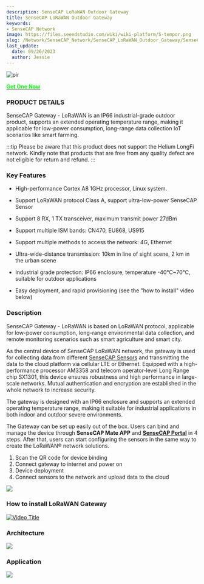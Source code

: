 ```yaml
---
description: SenseCAP LoRaWAN Outdoor Gateway
title: SenseCAP LoRaWAN Outdoor Gateway
keywords:
- SenseCAP Network
image: https://files.seeedstudio.com/wiki/wiki-platform/S-tempor.png
slug: /Network/SenseCAP_Network/SenseCAP_LoRaWAN_Outdoor_Gateway/SenseCAP_LoRaWAN_Outdoor_Gateway_Overview
last_update:
  date: 09/26/2023
  author: Jessie
---
```


<p style={{textAlign: 'center'}}><img src="https://media-cdn.seeedstudio.com/media/catalog/product/cache/bb49d3ec4ee05b6f018e93f896b8a25d/s/e/sensecap_lorawan_eu868_1.png" alt="pir" width={600} height="auto" /></p>


<div class="get_one_now_container" style={{textAlign: 'center'}}>
    <a class="get_one_now_item" href="https://www.seeedstudio.com/LoRaWAN-Gateway-EU868-p-4305.html" target="_blank" rel="noopener noreferrer">
            <strong><span><font color={'FFFFFF'} size={"4"}> Get One Now </font></span></strong>
    </a>
</div>


### PRODUCT DETAILS


SenseCAP Gateway - LoRaWAN is an IP66 industrial-grade outdoor product, supports an extended operating temperature range, making it applicable for low-power consumption, long-range data collection IoT scenarios like smart farming.



:::tip
Please be aware that this product does not support the Helium LongFi network. Kindly note that products that are free from any quality defect are not eligible for return and refund.
:::

### Key Features


*   High-performance Cortex A8 1GHz processor, Linux system.
    
*   Support LoRaWAN protocol Class A, support ultra-low-power SenseCAP Sensor
    
*   Support 8 RX, 1 TX transceiver, maximum transmit power 27dBm
    
*   Support multiple ISM bands: CN470, EU868, US915
    
*   Support multiple methods to access the network: 4G, Ethernet
    
*   Ultra-wide-distance transmission: 10km in line of sight scene, 2 km in the urban scene
    
*   Industrial grade protection: IP66 enclosure, temperature -40℃~70℃, suitable for outdoor applications
    
*   Easy deployment, and rapid provisioning (see the "how to install" video below)
    

### Description


SenseCAP Gateway - LoRaWAN is based on LoRaWAN protocol, applicable for low-power consumption, long-range environmental data collection, and remote monitoring scenarios such as smart agriculture and smart city.

As the central device of SenseCAP LoRaWAN network, the gateway is used for collecting data from different [SenseCAP Sensors](https://www.seeedstudio.com/catalogsearch/result/?q=SenseCAP+Sensor "SenseCAP Sensor") and transmitting the data to the cloud platform via cellular LTE or Ethernet. Equipped with a high-performance processor AM3358 and telecom operator-level Long Range chip SX1301, this device ensures robustness and high performance in large-scale networks. Mutual authentication and encryption are established in the whole network to increase security.

The gateway is designed with an IP66 enclosure and supports an extended operating temperature range, making it suitable for industrial applications in both indoor and outdoor severe environments.

The Gateway can be set up easily out of the box. Users can bind and manage the device through **SenseCAP Mate APP** and **[SenseCAP Portal](https://sensecap-docs.seeed.cc/quickstart.html)** in 4 steps. After that, users can start configuring the sensors in the same way to create the LoRaWAN® network solutions.

1.  Scan the QR code for device binding
2.  Connect gateway to internet and power on
3.  Device deployment
4.  Connect sensors to the network and upload data to the cloud

![](https://files.seeedstudio.com/products/114991726/img/why%20SenseCAP.png)

### How to install LoRaWAN Gateway



[![Video Title](https://img.youtube.com/vi/QZRk8Qa6rrc/0.jpg)](https://www.youtube.com/watch?v=QZRk8Qa6rrc)

### Architecture


![](https://files.seeedstudio.com/products/102991154/img/SenseCAP%20LoRaWAN%20Architecture.png)

### Application


![](https://files.seeedstudio.com/products/114991726/img/application%20seeed%20page%20for%20sensecap.png)